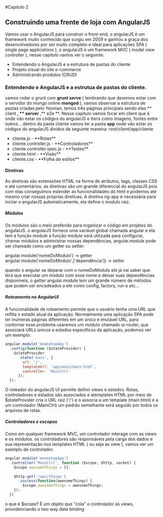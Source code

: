 #Capitulo 2

## Construindo uma frente de loja com AngularJS

Vamos usar o AngularJS para construir o front-end, o angularJS é um framework muito conhecido que surgiu em 2009 e ganhou
a graça dos desenvolvedores por ser muito completo e ideal para aplicações SPA ( single page applications ), o angularJS é
um framework MVC ( model view controller ), nesse capitulo vamos ver o seguinte:

<ul>
  <li>Entendendo o AngularJS e a estrutura de pastas do cliente</li>
  <li>Projeto visual do site e-commerce</li>
  <li>Administrando produtos (CRUD)</li>
</ul>

### Entendendo o AngularJS e a estrutua de pastas do cliente.

vamos rodar o grunt com **grunt serve** ( lembrando que devemos estar com o servidor do mongo online **mongod** ), vamos
observar a estrutura de pastas criadas pelo Yeoman, temos três páginas principais sendo elas ** client **, ** server**
,** e2e **. Nesse capitulo vamos focar em client que é onde vão estar os códigos do angularJS e itens como imagens, fontes
entre outros... dentro da pasta cliente vamos ter a pasta **app** onde vão estar os códigos do angularJS dividos da seguinte
maneira:
root/client/app/cliente
<ul>
  <li>cliente.js - **Rotas**</li>
  <li>cliente.controller.js - **Controladores**</li>
  <li>cliente.controller.spec.js - **Testes**</li>
  <li>cliente.html - **Visão**</li>
  <li>cliente.css - **Folha de estilos**</li>
</ul>

#### Diretivas

As diretivas são extenssões HTML na forma de atributos, tags, classes CSS e até comentários. as diretivas são um grande 
diferencial do angularJS pois com elas conseguimos estender as funcionalidades do html e podemos até mesmo criar nossas
próprias diretivas. A diretiva ng-app é necessária para inciiar o angularJS automaticamente, ela define o modulo raiz.

##### Módulos

Os módulos são o meio preferido para organizar o código em projetos do angularJS. o angularJS fornece uma variável global
chamada angular e ela tem a função module a função module será utilizada para configurar, chamar módulos e administrar nossas
dependências, angular.module pode ser chamado como um getter ou setter:

angular.module('nomeDoModulo') -> getter
angular.module('nomeDoModulo',['dependência']) -> setter

quando o angular se deparar com o nomeDoModulo ele já vai saber que terá que executar um módulo com esse nome e deixar 
suas dependências disponíveis, o getter angular.module tem um grande número de métodos que podem ser encadeados a ele 
como config, factory, run e etc...

##### Roteamento no AngularUI

A funcionalidade de roteamento permite que o usuário tenha uma URL que reflita o estado atual da aplicação. Normalmente
uma aplicação SPA pode ter inúmeras páginas diferentes em um único e imutável URL, para contornar esse problema usaremos
um módulo chamado ui-router, que associará URLs únicos a estados específicos da aplicação, podemos ver um exemplo:

````js
angular.module('meanshopApp')
  .config(function ($stateProvider) {
    $stateProvider
      .state('main', {
        url: '/',
        templateUrl: 'app/main/main.html',
        controller: 'MainCtrl'
      });
  });
````

O roteador do angularJS UI permite definir views e estados. Rotas, controladores e estados são associados e atemplates HTML
por meio de $stateProvider cria o URL raiz ('/') e o associa a um template (main.html) e a um controlador (MainCtrl) um padrão
semelhante será seguido por todos os arquivos de rotas.

##### Controladores e escopos

Como em qualquer framework MVC, um controlador interage com as views e os módulos. os controladores são responsáveis pela
carga dos dados e sua representação nos templates HTML ( ou seja as view ), vamos ver um exemplo de controlador.

````js
angular.module('meanshopApp')
  .controller('MainCtrl', function ($scope, $http, socket) {
    $scope.awesomeThings = [];
    
    $http.get('/api/things')
      .success(function(awesomeThings) {
        $scope.awesomeThings = awesomeThings;
    });
  })

````

o que é $scope? É um objeto que "cola" o controlador ás views, providenciando o two way data binding
